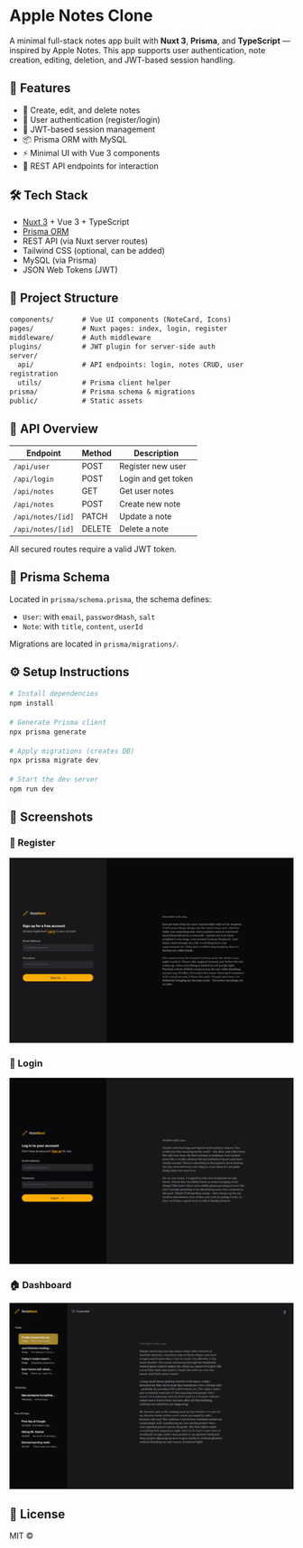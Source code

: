 # Apple Notes Clone

A minimal full-stack notes app built with **Nuxt 3**, **Prisma**, and **TypeScript** — inspired by Apple Notes. This app supports user authentication, note creation, editing, deletion, and JWT-based session handling.

## 🚀 Features

- 📝 Create, edit, and delete notes
- 🔐 User authentication (register/login)
- 🧾 JWT-based session management
- 📦 Prisma ORM with MySQL
- ⚡ Minimal UI with Vue 3 components
- 📁 REST API endpoints for interaction

## 🛠 Tech Stack

- [Nuxt 3](https://nuxt.com) + Vue 3 + TypeScript
- [Prisma ORM](https://www.prisma.io/)
- REST API (via Nuxt server routes)
- Tailwind CSS (optional, can be added)
- MySQL (via Prisma)
- JSON Web Tokens (JWT)

## 📁 Project Structure

```
components/       # Vue UI components (NoteCard, Icons)
pages/            # Nuxt pages: index, login, register
middleware/       # Auth middleware
plugins/          # JWT plugin for server-side auth
server/
  api/            # API endpoints: login, notes CRUD, user registration
  utils/          # Prisma client helper
prisma/           # Prisma schema & migrations
public/           # Static assets
```

## 🧪 API Overview

| Endpoint           | Method | Description            |
|--------------------|--------|------------------------|
| `/api/user`        | POST   | Register new user      |
| `/api/login`       | POST   | Login and get token    |
| `/api/notes`       | GET    | Get user notes         |
| `/api/notes`       | POST   | Create new note        |
| `/api/notes/[id]`  | PATCH  | Update a note          |
| `/api/notes/[id]`  | DELETE | Delete a note          |

All secured routes require a valid JWT token.

## 🧬 Prisma Schema

Located in `prisma/schema.prisma`, the schema defines:

- `User`: with `email`, `passwordHash`, `salt`
- `Note`: with `title`, `content`, `userId`

Migrations are located in `prisma/migrations/`.

## ⚙️ Setup Instructions

```bash
# Install dependencies
npm install

# Generate Prisma client
npx prisma generate

# Apply migrations (creates DB)
npx prisma migrate dev

# Start the dev server
npm run dev
```

## 📸 Screenshots

### 📝 Register
![Register](./screenshots/register.png)

### 🔐 Login
![Login](./screenshots/login.png)

### 🏠 Dashboard
![Dashboard](./screenshots/dashboard.png)

## 🪪 License

MIT ©
